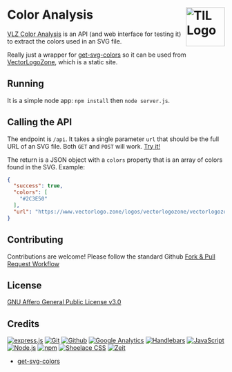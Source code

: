 
# Color Analysis [<img alt="TIL Logo" src="https://color.vectorlogo.zone/favicon.svg" height="90" align="right" />](https://color.vectorlogo.zone/)

[VLZ Color Analysis](https://color.vectorlogo.zone/) is an API (and web interface for testing it) to extract the colors used in an SVG file.

Really just a wrapper for [get-svg-colors](https://github.com/colorjs/get-svg-colors) so it can be used from [VectorLogoZone](https://www.vectorlogo.zone/), which is a static site.

## Running

It is a simple node app: `npm install` then `node server.js`.

## Calling the API

The endpoint is `/api`.  It takes a single parameter `url` that should be the full URL of an SVG file.  Both `GET` and `POST` will work.
[Try it!](https://color.vectorlogo.zone/api?url=https://www.vectorlogo.zone/logos/vectorlogozone/vectorlogozone-ar21.svg)

The return is a JSON object with a `colors` property that is an array of colors found in the SVG.  Example:
```json
{
  "success": true,
  "colors": [
    "#2C3E50"
  ],
  "url": "https://www.vectorlogo.zone/logos/vectorlogozone/vectorlogozone-ar21.svg"
}
```

## Contributing

Contributions are welcome!  Please follow the standard Github [Fork & Pull Request Workflow](https://gist.github.com/Chaser324/ce0505fbed06b947d962)

## License

[GNU Affero General Public License v3.0](LICENSE.txt)

## Credits

[![express.js](https://www.vectorlogo.zone/logos/expressjs/expressjs-ar21.svg)](https://expressjs.com/ "Web Framework")
[![Git](https://www.vectorlogo.zone/logos/git-scm/git-scm-ar21.svg)](https://git-scm.com/ "Version control")
[![Github](https://www.vectorlogo.zone/logos/github/github-ar21.svg)](https://github.com/ "Code hosting")
[![Google Analytics](https://www.vectorlogo.zone/logos/google_analytics/google_analytics-ar21.svg)](https://www.google.com/analytics "Traffic Measurement")
[![Handlebars](https://www.vectorlogo.zone/logos/handlebarsjs/handlebarsjs-ar21.svg)](http://handlebarsjs.com/ "Templating")
[![JavaScript](https://www.vectorlogo.zone/logos/javascript/javascript-ar21.svg)](https://developer.mozilla.org/en-US/docs/Web/JavaScript "Programming Language")
[![Node.js](https://www.vectorlogo.zone/logos/nodejs/nodejs-ar21.svg)](https://nodejs.org/ "Application Server")
[![npm](https://www.vectorlogo.zone/logos/npmjs/npmjs-ar21.svg)](https://www.npmjs.com/ "JS Package Management")
[![Shoelace CSS](https://www.vectorlogo.zone/logos/shoelacestyle/shoelacestyle-ar21.svg)](https://shoelace.style/ "CSS")
[![Zeit](https://www.vectorlogo.zone/logos/zeit/zeit-ar21.svg)](https://www.zeit.co/ "Hosting")

* [get-svg-colors](https://github.com/zeke/get-svg-colors)


